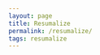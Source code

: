 ```yaml
---
layout: page
title: Resumalize
permalink: /resumalize/
tags: resumalize
---
```

<link rel="stylesheet" type="text/css" href="../css/resumalize.css">
<div id="resumalize"></div>

<svg height="8" width="8" xmlns="http://www.w3.org/2000/svg" version="1.1">
    <defs>
        <pattern id="dots-1" patternUnits="userSpaceOnUse" width="8" height="8">
            <rect x="1" y="1" width="1" height="1" fill="#fff"></rect>
        </pattern>
    </defs>
</svg>
<script src="//d3js.org/d3.v3.min.js" charset="utf-8"></script>
<script src="../assets/javascripts/resumalize.js" type="application/javascript"></script>
<script type="text/javascript">
    document.addEventListener( 'DOMContentLoaded', function () {
        var resumalizeChart;
        var resumalizeDom = document.getElementById('resumalize');

        d3.json('../assets/data/resumalize/resumalize.json', function (error, data) {
            resumalizeChart = resumalize(resumalizeDom, {});
            resumalizeChart.render(data);
        });

    }, false );
</script>